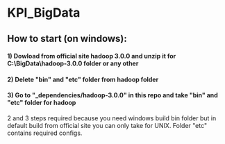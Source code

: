 # KPI_BigData

## How to start (on windows):
#### 1) Dowload from official site hadoop 3.0.0 and unzip it for C:\BigData\hadoop-3.0.0 folder or any other
#### 2) Delete "bin" and "etc" folder from hadoop folder
#### 3) Go to "_dependencies/hadoop-3.0.0" in this repo and take "bin" and "etc" folder for hadoop
2 and 3 steps required because you need windows build bin folder but in default build from official site you can only take for UNIX. Folder "etc" contains required configs.
